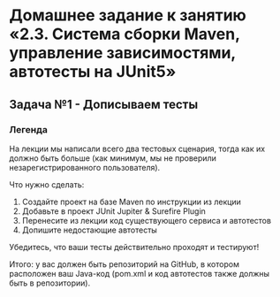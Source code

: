 # Домашнее задание к занятию «2.3. Система сборки Maven, управление зависимостями, автотесты на JUnit5»

## Задача №1 - Дописываем тесты

### Легенда

На лекции мы написали всего два тестовых сценария, тогда как их должно быть больше (как минимум, мы не проверили незарегистрированного пользователя).

Что нужно сделать:
1. Создайте проект на базе Maven по инструкции из лекции
1. Добавьте в проект JUnit Jupiter & Surefire Plugin
1. Перенесите из лекции код существующего сервиса и автотестов
1. Допишите недостающие автотесты

Убедитесь, что ваши тесты действительно проходят и тестируют!

Итого: у вас должен быть репозиторий на GitHub, в котором расположен ваш Java-код (pom.xml и код автотестов также должны быть в репозитории).

